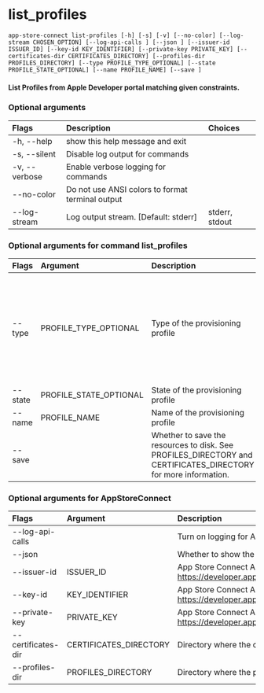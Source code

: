 
list_profiles
=============


``app-store-connect list-profiles [-h] [-s] [-v] [--no-color] [--log-stream CHOSEN_OPTION] [--log-api-calls ] [--json ] [--issuer-id ISSUER_ID] [--key-id KEY_IDENTIFIER] [--private-key PRIVATE_KEY] [--certificates-dir CERTIFICATES_DIRECTORY] [--profiles-dir PROFILES_DIRECTORY] [--type PROFILE_TYPE_OPTIONAL] [--state PROFILE_STATE_OPTIONAL] [--name PROFILE_NAME] [--save ] ``
#### List Profiles from Apple Developer portal matching given constraints.

### Optional arguments

|Flags|Description|Choices|
| :--- | :--- | :--- |
|-h, --help|show this help message and exit||
|-s, --silent|Disable log output for commands||
|-v, --verbose|Enable verbose logging for commands||
|--no-color|Do not use ANSI colors to format terminal output||
|--log-stream|Log output stream. [Default: stderr]|stderr, stdout|

### Optional arguments for command list_profiles

|Flags|Argument|Description|Type|Choices|
| :--- | :--- | :--- | :--- | :--- |
|--type|PROFILE_TYPE_OPTIONAL|Type of the provisioning profile|ProfileType|IOS_APP_ADHOC, IOS_APP_DEVELOPMENT, IOS_APP_INHOUSE, IOS_APP_STORE, MAC_APP_DEVELOPMENT, MAC_APP_DIRECT, MAC_APP_STORE, TVOS_APP_ADHOC, TVOS_APP_DEVELOPMENT, TVOS_APP_INHOUSE, TVOS_APP_STORE|
|--state|PROFILE_STATE_OPTIONAL|State of the provisioning profile|ProfileState|ACTIVE, INVALID|
|--name|PROFILE_NAME|Name of the provisioning profile|str||
|--save||Whether to save the resources to disk. See PROFILES_DIRECTORY and CERTIFICATES_DIRECTORY for more information.|bool||

### Optional arguments for AppStoreConnect

|Flags|Argument|Description|Type|Default|
| :--- | :--- | :--- | :--- | :--- |
|--log-api-calls||Turn on logging for App Store Connect API HTTP requests|bool||
|--json||Whether to show the resource in JSON format|bool||
|--issuer-id|ISSUER_ID|App Store Connect API Key Issuer ID. Identifies the issuer who created the authentication token. Learn more at https://developer.apple.com/documentation/appstoreconnectapi/creating_api_keys_for_app_store_connect_api.|IssuerIdArgument||
|--key-id|KEY_IDENTIFIER|App Store Connect API Key ID. Learn more at https://developer.apple.com/documentation/appstoreconnectapi/creating_api_keys_for_app_store_connect_api.|KeyIdentifierArgument||
|--private-key|PRIVATE_KEY|App Store Connect API private key. Learn more at https://developer.apple.com/documentation/appstoreconnectapi/creating_api_keys_for_app_store_connect_api.|PrivateKeyArgument||
|--certificates-dir|CERTIFICATES_DIRECTORY|Directory where the code signing certificates will be saved|Path|$HOME/Library/MobileDevice/Certificates|
|--profiles-dir|PROFILES_DIRECTORY|Directory where the provisioning profiles will be saved|Path|$HOME/Library/MobileDevice/Provisioning Profiles|
